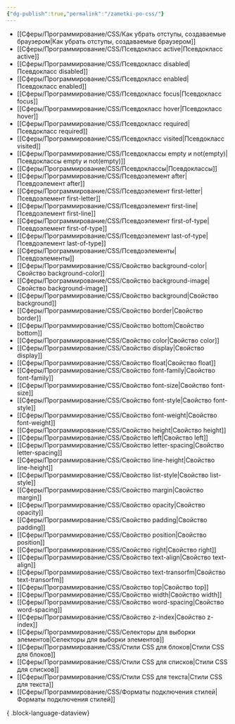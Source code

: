 ```yaml
---
{"dg-publish":true,"permalink":"/zametki-po-css/"}
---
```


- [[Сферы/Программирование/CSS/Как убрать отступы, создаваемые браузером\|Как убрать отступы, создаваемые браузером]]
- [[Сферы/Программирование/CSS/Псевдокласс active\|Псевдокласс active]]
- [[Сферы/Программирование/CSS/Псевдокласс disabled\|Псевдокласс disabled]]
- [[Сферы/Программирование/CSS/Псевдокласс enabled\|Псевдокласс enabled]]
- [[Сферы/Программирование/CSS/Псевдокласс focus\|Псевдокласс focus]]
- [[Сферы/Программирование/CSS/Псевдокласс hover\|Псевдокласс hover]]
- [[Сферы/Программирование/CSS/Псевдокласс required\|Псевдокласс required]]
- [[Сферы/Программирование/CSS/Псевдокласс visited\|Псевдокласс visited]]
- [[Сферы/Программирование/CSS/Псевдоклассы empty и not(empty)\|Псевдоклассы empty и not(empty)]]
- [[Сферы/Программирование/CSS/Псевдоклассы\|Псевдоклассы]]
- [[Сферы/Программирование/CSS/Псевдоэлемент after\|Псевдоэлемент after]]
- [[Сферы/Программирование/CSS/Псевдоэлемент first-letter\|Псевдоэлемент first-letter]]
- [[Сферы/Программирование/CSS/Псевдоэлемент first-line\|Псевдоэлемент first-line]]
- [[Сферы/Программирование/CSS/Псевдоэлемент first-of-type\|Псевдоэлемент first-of-type]]
- [[Сферы/Программирование/CSS/Псевдоэлемент last-of-type\|Псевдоэлемент last-of-type]]
- [[Сферы/Программирование/CSS/Псевдоэлементы\|Псевдоэлементы]]
- [[Сферы/Программирование/CSS/Свойство background-color\|Свойство background-color]]
- [[Сферы/Программирование/CSS/Свойство background-image\|Свойство background-image]]
- [[Сферы/Программирование/CSS/Свойство background\|Свойство background]]
- [[Сферы/Программирование/CSS/Свойство border\|Свойство border]]
- [[Сферы/Программирование/CSS/Свойство bottom\|Свойство bottom]]
- [[Сферы/Программирование/CSS/Свойство color\|Свойство color]]
- [[Сферы/Программирование/CSS/Свойство display\|Свойство display]]
- [[Сферы/Программирование/CSS/Свойство float\|Свойство float]]
- [[Сферы/Программирование/CSS/Свойство font-family\|Свойство font-family]]
- [[Сферы/Программирование/CSS/Свойство font-size\|Свойство font-size]]
- [[Сферы/Программирование/CSS/Свойство font-style\|Свойство font-style]]
- [[Сферы/Программирование/CSS/Свойство font-weight\|Свойство font-weight]]
- [[Сферы/Программирование/CSS/Свойство height\|Свойство height]]
- [[Сферы/Программирование/CSS/Свойство left\|Свойство left]]
- [[Сферы/Программирование/CSS/Свойство letter-spacing\|Свойство letter-spacing]]
- [[Сферы/Программирование/CSS/Свойство line-height\|Свойство line-height]]
- [[Сферы/Программирование/CSS/Свойство list-style\|Свойство list-style]]
- [[Сферы/Программирование/CSS/Свойство margin\|Свойство margin]]
- [[Сферы/Программирование/CSS/Свойство opacity\|Свойство opacity]]
- [[Сферы/Программирование/CSS/Свойство padding\|Свойство padding]]
- [[Сферы/Программирование/CSS/Свойство position\|Свойство position]]
- [[Сферы/Программирование/CSS/Свойство right\|Свойство right]]
- [[Сферы/Программирование/CSS/Свойство text-align\|Свойство text-align]]
- [[Сферы/Программирование/CSS/Свойство text-transorfm\|Свойство text-transorfm]]
- [[Сферы/Программирование/CSS/Свойство top\|Свойство top]]
- [[Сферы/Программирование/CSS/Свойство width\|Свойство width]]
- [[Сферы/Программирование/CSS/Свойство word-spacing\|Свойство word-spacing]]
- [[Сферы/Программирование/CSS/Свойство z-index\|Свойство z-index]]
- [[Сферы/Программирование/CSS/Селекторы для выборки элементов\|Селекторы для выборки элементов]]
- [[Сферы/Программирование/CSS/Стили CSS для блоков\|Стили CSS для блоков]]
- [[Сферы/Программирование/CSS/Стили CSS для списков\|Стили CSS для списков]]
- [[Сферы/Программирование/CSS/Стили CSS для текста\|Стили CSS для текста]]
- [[Сферы/Программирование/CSS/Форматы подключения стилей\|Форматы подключения стилей]]

{ .block-language-dataview}
